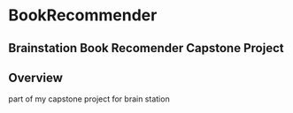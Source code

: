 # BookRecommender
Brainstation Book Recomender Capstone Project
---
## Overview
part of my capstone project for brain station
